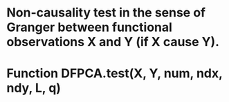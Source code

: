 # Non-causality test in the sense of Granger between functional observations X and Y (if X cause Y).
# Function DFPCA.test(X, Y, num, ndx, ndy, L, q)
